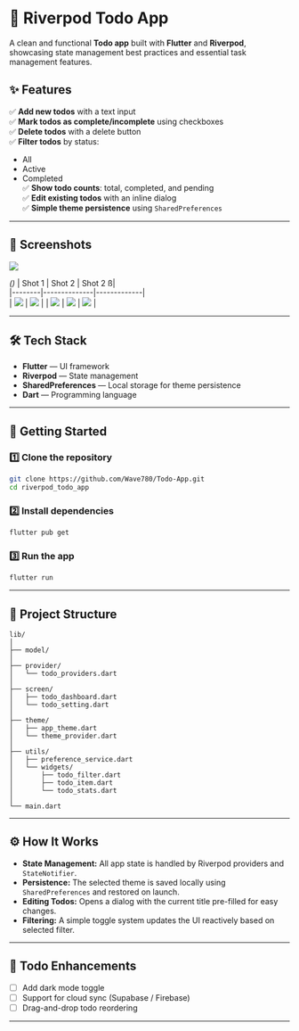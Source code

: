 

# 📝 Riverpod Todo App

A clean and functional **Todo app** built with **Flutter** and **Riverpod**, showcasing state management best practices and essential task management features.

## ✨ Features

✅ **Add new todos** with a text input  
✅ **Mark todos as complete/incomplete** using checkboxes  
✅ **Delete todos** with a delete button  
✅ **Filter todos** by status:
- All
- Active
- Completed  
  ✅ **Show todo counts**: total, completed, and pending  
  ✅ **Edit existing todos** with an inline dialog  
  ✅ **Simple theme persistence** using `SharedPreferences`

---

## 📸 Screenshots

![](https://github.com/Wave780/Todo-App/blob/main/assets/Mobile-view-preview.gif)

*()* 
| Shot 1 |  Shot 2      | Shot 2      ß|  
|--------|--------------|-------------|  
| ![](https://github.com/Wave780/Todo-App/blob/main/assets/Web-view-dark-theme.png) | ![](https://github.com/Wave780/Todo-App/blob/main/assets/Web-view-edit-dialog.png) |
| ![](https://github.com/Wave780/Todo-App/blob/main/assets/Web-view-home-page.png) | ![](https://github.com/Wave780/Todo-App/blob/main/assets/mobile-view-home-page.png) | 
![](https://github.com/Wave780/Todo-App/blob/main/assets/mobile-view-theme.png) |


---

## 🛠️ Tech Stack

- **Flutter** — UI framework
- **Riverpod** — State management
- **SharedPreferences** — Local storage for theme persistence
- **Dart** — Programming language

---

## 🚀 Getting Started

### 1️⃣ Clone the repository
```bash
git clone https://github.com/Wave780/Todo-App.git
cd riverpod_todo_app
```

### 2️⃣ Install dependencies
```bash
flutter pub get
```

### 3️⃣ Run the app
```bash
flutter run
```

---

## 📂 Project Structure
```
lib/
│
├── model/
│
├── provider/
│   └── todo_providers.dart
│
├── screen/
│   ├── todo_dashboard.dart
│   └── todo_setting.dart
│
├── theme/
│   ├── app_theme.dart
│   └── theme_provider.dart
│
├── utils/
│   ├── preference_service.dart
│   └── widgets/
│       ├── todo_filter.dart
│       ├── todo_item.dart
│       └── todo_stats.dart
│
└── main.dart
```

---

## ⚙️ How It Works

- **State Management:** All app state is handled by Riverpod providers and `StateNotifier`.
- **Persistence:** The selected theme is saved locally using `SharedPreferences` and restored on launch.
- **Editing Todos:** Opens a dialog with the current title pre-filled for easy changes.
- **Filtering:** A simple toggle system updates the UI reactively based on selected filter.

---

## 📌 Todo Enhancements

- [ ] Add dark mode toggle
- [ ] Support for cloud sync (Supabase / Firebase)
- [ ] Drag-and-drop todo reordering

---
